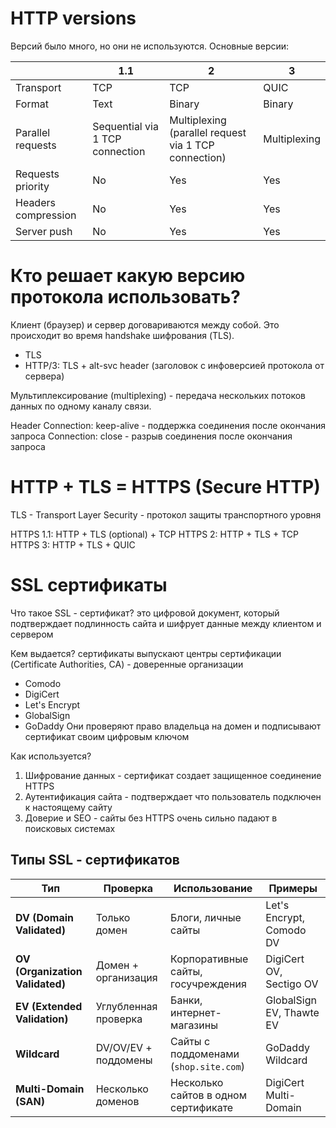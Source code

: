 # HTTP versions
Версий было много, но они не используются.
Основные версии:

|                     | 1.1                             | 2                                                    | 3            |
| ------------------- | ------------------------------- | ---------------------------------------------------- | ------------ |
| Transport           | TCP                             | TCP                                                  | QUIC         |
| Format              | Text                            | Binary                                               | Binary       |
| Parallel requests   | Sequential via 1 TCP connection | Multiplexing (parallel request via 1 TCP connection) | Multiplexing |
| Requests priority   | No                              | Yes                                                  | Yes          |
| Headers compression | No                              | Yes                                                  | Yes          |
| Server push         | No                              | Yes                                                  | Yes          |
# Кто решает какую версию протокола использовать?

Клиент (браузер) и сервер договариваются между собой. Это происходит во время
handshake шифрования (TLS).

- TLS
- HTTP/3: TLS + alt-svc header (заголовок  с инфоверсией протокола от сервера)

Мультиплексирование (multiplexing) - передача нескольких потоков данных по одному каналу связи.

Header
Connection: keep-alive - поддержка соединения после окончания запроса
Connection: close - разрыв соединения после окончания запроса

# HTTP + TLS = HTTPS (Secure HTTP)
TLS - Transport Layer Security - протокол защиты транспортного уровня

HTTPS 1.1: HTTP + TLS (optional) + TCP
HTTPS 2: HTTP + TLS + TCP
HTTPS 3: HTTP + TLS + QUIC

# SSL сертификаты
Что такое SSL - сертификат?
это цифровой документ, который подтверждает подлинность сайта и шифрует данные между клиентом и сервером

Кем выдается?
сертификаты выпускают центры сертификации (Certificate Authorities, CA) - доверенные организации
- Comodo
- DigiCert
- Let's Encrypt
- GlobalSign
- GoDaddy
Они проверяют право владельца на домен и подписывают сертификат своим цифровым ключом

Как используется?
1. Шифрование данных - сертификат создает защищенное соединение HTTPS
2. Аутентификация сайта - подтверждает что пользователь подключен к настоящему сайту
3. Доверие и SEO - сайты без HTTPS очень сильно падают в поисковых системах

## Типы SSL - сертификатов
|Тип|Проверка|Использование|Примеры|
|---|---|---|---|
|**DV (Domain Validated)**|Только домен|Блоги, личные сайты|Let's Encrypt, Comodo DV|
|**OV (Organization Validated)**|Домен + организация|Корпоративные сайты, госучреждения|DigiCert OV, Sectigo OV|
|**EV (Extended Validation)**|Углубленная проверка|Банки, интернет-магазины|GlobalSign EV, Thawte EV|
|**Wildcard**|DV/OV/EV + поддомены|Сайты с поддоменами (`shop.site.com`)|GoDaddy Wildcard|
|**Multi-Domain (SAN)**|Несколько доменов|Несколько сайтов в одном сертификате|DigiCert Multi-Domain|
